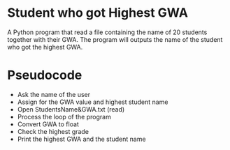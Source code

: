 # Student who got Highest GWA
A Python program that read a file containing the name of 20 students together with their GWA. The program will outputs the name of the student who got the highest GWA.

# Pseudocode
- Ask the name of the user 
- Assign for the GWA value and highest student name
- Open StudentsName&GWA.txt (read)
- Process the loop of the program
- Convert GWA to float
- Check the highest grade
- Print the highest GWA and the student name